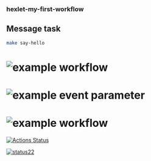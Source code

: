 ### hexlet-my-first-workflow

## Message task

```sh
make say-hello
```

# ![example workflow](https://github.com/nuuska-muikkunen/hexlet-my-first-workflow/tree/master/.github/workflows/hello-world.yml/badge.svg)

# ![example event parameter](https://github.com/nuuska-muikkunen/hexlet-my-first-workflow/tree/master/.github/workflows/hello-world.yml?event=push)

# ![![example workflow](https://travis-ci.com/username/projectname.svg?branch=master)](https://travis-ci.com/username/projectname)


[![Actions Status](https://github.com/nuuska-muikkunen/hexlet-my-first-workflow/blob/master/.github/workflows/hello-world.yml/badge.svg)](https://github.com/nuuska-muikkunen/hexlet-my-first-workflow/actions)


[![status22](https://runnerimagesdeploymentstatus.azurewebsites.net/api/status?imageName=ubuntu22&badge=1)](https://runnerimagesdeploymentstatus.azurewebsites.net/api/status?imageName=ubuntu22&redirect=1)

